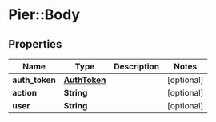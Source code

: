 # Pier::Body

## Properties
Name | Type | Description | Notes
------------ | ------------- | ------------- | -------------
**auth_token** | [**AuthToken**](AuthToken.md) |  | [optional] 
**action** | **String** |  | [optional] 
**user** | **String** |  | [optional] 


